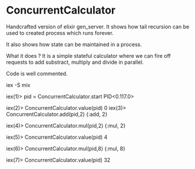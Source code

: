 # ConcurrentCalculator

Handcrafted version of elixir gen_server. It shows how tail recursion can be used to created process which runs forever.

It also shows how state can be maintained in a process.

What it does ?
It is a simple stateful calculator where we can fire off requests to add substract, multiply and divide in parallel.

Code is well commented.

iex -S mix

iex(1)> pid = ConcurrentCalculator.start
PID<0.117.0>

iex(2)> ConcurrentCalculator.value(pid)
0
iex(3)> ConcurrentCalculator.add(pid,2)
{:add, 2}

iex(4)> ConcurrentCalculator.mul(pid,2)
{:mul, 2}

iex(5)> ConcurrentCalculator.value(pid)
4

iex(6)> ConcurrentCalculator.mul(pid,8)
{:mul, 8}

iex(7)> ConcurrentCalculator.value(pid)
32
